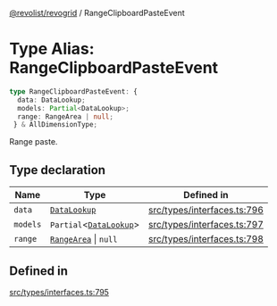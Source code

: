 [@revolist/revogrid](README.md) / RangeClipboardPasteEvent

# Type Alias: RangeClipboardPasteEvent

```ts
type RangeClipboardPasteEvent: {
  data: DataLookup;
  models: Partial<DataLookup>;
  range: RangeArea | null;
 } & AllDimensionType;
```

Range paste.

## Type declaration

| Name | Type | Defined in |
| ------ | ------ | ------ |
| `data` | [`DataLookup`](TypeAlias.DataLookup.md) | [src/types/interfaces.ts:796](https://github.com/revolist/revogrid/blob/69d5bd9cb55a69f54242342681dca616def73994/src/types/interfaces.ts#L796) |
| `models` | `Partial`\<[`DataLookup`](TypeAlias.DataLookup.md)\> | [src/types/interfaces.ts:797](https://github.com/revolist/revogrid/blob/69d5bd9cb55a69f54242342681dca616def73994/src/types/interfaces.ts#L797) |
| `range` | [`RangeArea`](TypeAlias.RangeArea.md) \| `null` | [src/types/interfaces.ts:798](https://github.com/revolist/revogrid/blob/69d5bd9cb55a69f54242342681dca616def73994/src/types/interfaces.ts#L798) |

## Defined in

[src/types/interfaces.ts:795](https://github.com/revolist/revogrid/blob/69d5bd9cb55a69f54242342681dca616def73994/src/types/interfaces.ts#L795)
